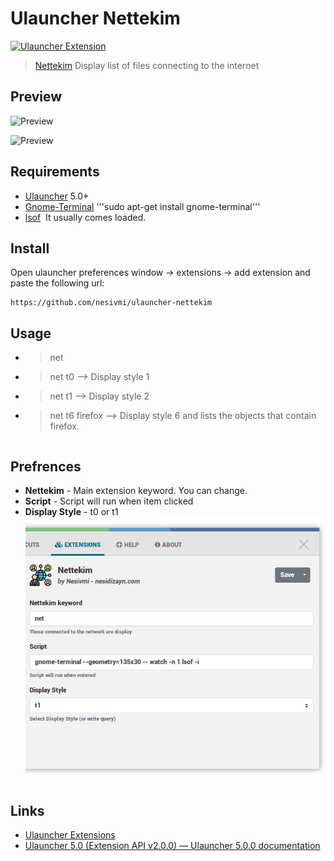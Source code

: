 # Ulauncher Nettekim

[![Ulauncher Extension](https://img.shields.io/badge/Ulauncher-Extension-green.svg)](https://github.com/nesivmi/ulauncher-nettekim)

> [Nettekim](https://github.com/nesivmi/ulauncher-nettekim) Display list of files connecting to the internet

## Preview

![Preview](images/prev1.png)

![Preview](images/prev2.png)

## Requirements

* [Ulauncher](https://github.com/Ulauncher/Ulauncher) 5.0+
* [Gnome-Terminal](https://help.ubuntu.ru/wiki/gnome_terminal) '''sudo apt-get install gnome-terminal'''
* [lsof](https://www.linuxtechi.com/lsof-command-examples-linux-geeks/)  It usually comes loaded.



## Install

Open ulauncher preferences window -> extensions -> add extension and paste the following url:

```
https://github.com/nesivmi/ulauncher-nettekim
```

## Usage
* > net
* > net t0            -->   Display style 1
* > net t1            -->   Display style 2
* > net t6 firefox    -->   Display style 6 and lists the objects that contain firefox.
```
```
## Prefrences

* **Nettekim** - Main extension keyword. You can change.
* **Script** - Script will run when item clicked
* **Display Style** - t0 or t1
![Preferences](images/pref.png)

## Links

* [Ulauncher Extensions](https://ext.ulauncher.io/)
* [Ulauncher 5.0 (Extension API v2.0.0) — Ulauncher 5.0.0 documentation](http://docs.ulauncher.io/en/latest/)
